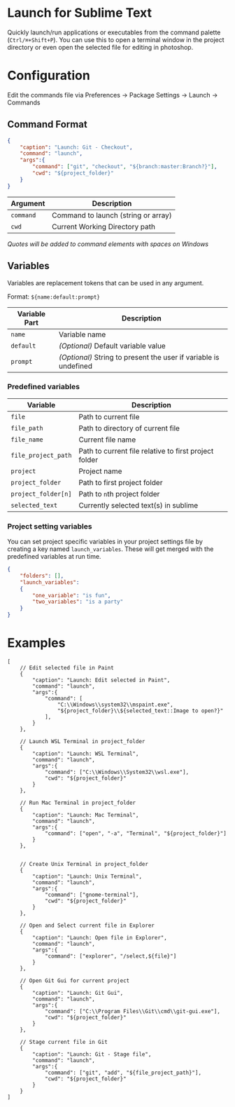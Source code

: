 # Launch for Sublime Text

Quickly launch/run applications or executables from the command palette (`Ctrl/⌘+Shift+P`). You can use this to open a terminal window in the project directory or even open the selected file for editing in photoshop.


# Configuration

Edit the commands file via Preferences -> Package Settings -> Launch -> Commands

## Command Format

```json
{
    "caption": "Launch: Git - Checkout",
    "command": "launch",
    "args":{
        "command": ["git", "checkout", "${branch:master:Branch?}"],
        "cwd": "${project_folder}"
    }
}
```

Argument     | Description
------------ | -----------
`command`    | Command to launch (string or array)
`cwd`        | Current Working Directory path

_Quotes will be added to command elements with spaces on Windows_

## Variables

Variables are replacement tokens that can be used in any argument.

Format: `${name:default:prompt}`

Variable Part | Description
------------- | ----------
`name`        | Variable name
`default`     | _(Optional)_ Default variable value
`prompt`      | _(Optional)_ String to present the user if variable is undefined

### Predefined variables

Variable            | Description
------------------- | -----------
`file`              | Path to current file
`file_path`         | Path to directory of current file
`file_name`         | Current file name
`file_project_path` | Path to current file relative to first project folder
`project`           | Project name
`project_folder`    | Path to first project folder
`project_folder[n]` | Path to `n`th project folder
`selected_text`     | Currently selected text(s) in sublime

### Project setting variables

You can set project specific variables in your project settings file by creating a key named `launch_variables`. These will get merged with the predefined variables at run time.

```json
{
    "folders": [],
    "launch_variables":
    {
        "one_variable": "is fun",
        "two_variables": "is a party"
    }
}
```

# Examples

```json5
[
    // Edit selected file in Paint
    {
        "caption": "Launch: Edit selected in Paint",
        "command": "launch",
        "args":{
            "command": [
                "C:\\Windows\\system32\\mspaint.exe",
                "${project_folder}\\${selected_text::Image to open?}"
            ],
        }
    },

    // Launch WSL Terminal in project_folder
    {
        "caption": "Launch: WSL Terminal",
        "command": "launch",
        "args":{
            "command": ["C:\\Windows\\System32\\wsl.exe"],
            "cwd": "${project_folder}"
        }
    },

    // Run Mac Terminal in project_folder
    {
        "caption": "Launch: Mac Terminal",
        "command": "launch",
        "args":{
            "command": ["open", "-a", "Terminal", "${project_folder}"]
        }
    },


    // Create Unix Terminal in project_folder
    {
        "caption": "Launch: Unix Terminal",
        "command": "launch",
        "args":{
            "command": ["gnome-terminal"],
            "cwd": "${project_folder}"
        }
    },

    // Open and Select current file in Explorer
    {
        "caption": "Launch: Open file in Explorer",
        "command": "launch",
        "args":{
            "command": ["explorer", "/select,${file}"]
        }
    },

    // Open Git Gui for current project
    {
        "caption": "Launch: Git Gui",
        "command": "launch",
        "args":{
            "command": ["C:\\Program Files\\Git\\cmd\\git-gui.exe"],
            "cwd": "${project_folder}"
        }
    },

    // Stage current file in Git
    {
        "caption": "Launch: Git - Stage file",
        "command": "launch",
        "args":{
            "command": ["git", "add", "${file_project_path}"],
            "cwd": "${project_folder}"
        }
    }
]
```